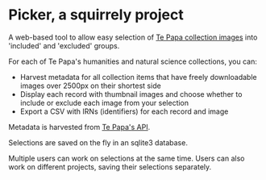 # Picker, a squirrely project

A web-based tool to allow easy selection of [Te Papa collection images][collections online] into 'included' and 'excluded' groups.

For each of Te Papa's humanities and natural science collections, you can:
* Harvest metadata for all collection items that have freely downloadable images over 2500px on their shortest side
* Display each record with thumbnail images and choose whether to include or exclude each image from your selection
* Export a CSV with IRNs (identifiers) for each record and image

Metadata is harvested from [Te Papa's API][api].

Selections are saved on the fly in an sqlite3 database.

Multiple users can work on selections at the same time. Users can also work on different projects, saving their selections separately.

[collections online]: https://collections.tepapa.govt.nz/
[api]: https://data.tepapa.govt.nz/docs/